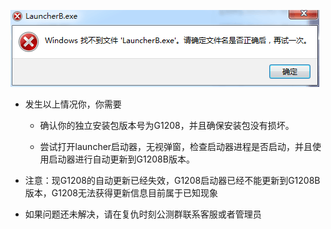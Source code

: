 ![](./launcherB.png)

 - 发生以上情况你，你需要
    
    - 确认你的独立安装包版本号为G1208，并且确保安装包没有损坏。

    - 尝试打开launcher启动器，无视弹窗，检查启动器进程是否启动，并且使用启动器进行自动更新到G1208B版本。

 - 注意：现G1208的自动更新已经失效，G1208启动器已经不能更新到G1208B版本，G1208无法获得更新信息目前属于已知现象


  - 如果问题还未解决，请在复仇时刻公测群联系客服或者管理员